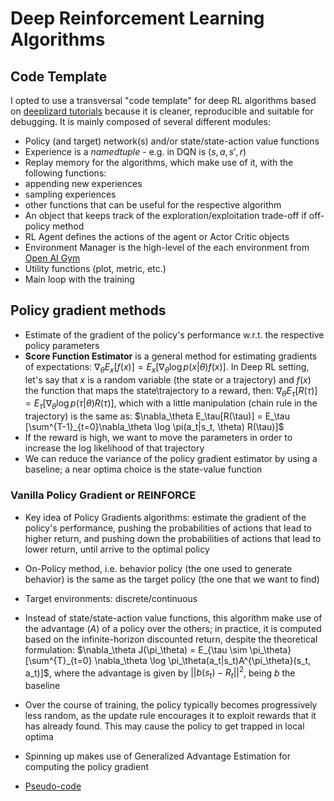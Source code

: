 # Deep Reinforcement Learning Algorithms

## Code Template

I opted to use a transversal "code template" for deep RL algorithms based on [deeplizard tutorials](#https://deeplizard.com/learn/playlist/PLZbbT5o_s2xoWNVdDudn51XM8lOuZ_Njv) because it is cleaner, reproducible and suitable for debugging. It is mainly composed of several different modules:

* Policy (and target) network(s) and/or state/state-action value functions 
* Experience is a *namedtuple* - e.g. in DQN is $(s,a,s',r)$
*  Replay memory for the algorithms, which make use of it, with the following functions:
  * appending new experiences
  * sampling experiences
  * other functions that can be useful for the respective algorithm
* An object that keeps track of the exploration/exploitation trade-off if off-policy method
* RL Agent  defines the actions of the agent or Actor Critic objects 
* Environment Manager is the high-level of the each environment from [Open AI Gym](#https://gym.openai.com/) 
* Utility functions (plot, metric, etc.)
* Main loop with the training 





## Policy gradient methods

* Estimate of the gradient of the policy's performance w.r.t. the respective policy parameters
* **Score Function Estimator** is a general method for estimating gradients of expectations: $\nabla_\theta E_x[f(x)] = E_x [\nabla_\theta \log p(x|\theta) f(x)]$. In Deep RL setting, let's say that $x$ is a random variable (the state or a trajectory) and $f(x)$ the function that maps the state\trajectory to a reward, then: $\nabla_\theta E_\tau[R(\tau)] = E_\tau [\nabla_\theta \log p(\tau|\theta) R(\tau)]$, which with a little manipulation (chain rule in the trajectory) is the same as:  $\nabla_\theta E_\tau[R(\tau)] = E_\tau [\sum^{T-1}_{t=0}\nabla_\theta \log \pi(a_t|s_t, \theta) R(\tau)]$
* If the reward is high, we want to move the parameters in order to increase the log likelihood of that trajectory
* We can reduce the variance of the policy gradient estimator by using a baseline; a near optima choice is the state-value function



### Vanilla Policy Gradient or REINFORCE

* Key idea of Policy Gradients algorithms:  estimate the gradient of the policy's performance, pushing the probabilities of actions that lead to higher return, and pushing down the probabilities of actions that lead to lower return, until arrive to the optimal policy
* On-Policy method, i.e. behavior policy (the one used to generate behavior) is the same as the target policy (the one that we want to find)
* Target environments: discrete/continuous
* Instead of state/state-action value functions, this algorithm make use of the advantage (*A*) of a policy over the others;  in practice, it is computed based on the infinite-horizon discounted return, despite the theoretical formulation: $\nabla_\theta J(\pi_\theta) = E_{\tau \sim \pi_\theta} [\sum^{T}_{t=0} \nabla_\theta \log \pi_\theta(a_t|s_t)A^{\pi_\theta}(s_t, a_t)]$, where the advantage is given by $||b(s_t) - R_t||^2$, being $b$ the baseline 

* Over the course of training, the policy typically becomes progressively less random, as the update rule encourages it to exploit rewards that it has already found. This may cause the policy to get trapped in local optima
* Spinning up makes use of Generalized Advantage Estimation for computing the policy gradient
* [Pseudo-code](#https://spinningup.openai.com/en/latest/algorithms/vpg.html#vanilla-policy-gradient) 

